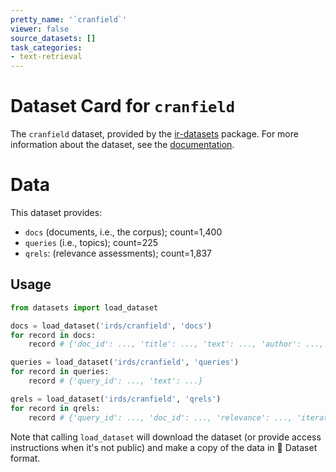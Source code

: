 ```yaml
---
pretty_name: '`cranfield`'
viewer: false
source_datasets: []
task_categories:
- text-retrieval
---
```


# Dataset Card for `cranfield`

The `cranfield` dataset, provided by the [ir-datasets](https://ir-datasets.com/) package.
For more information about the dataset, see the [documentation](https://ir-datasets.com/cranfield#cranfield).

# Data

This dataset provides:
 - `docs` (documents, i.e., the corpus); count=1,400
 - `queries` (i.e., topics); count=225
 - `qrels`: (relevance assessments); count=1,837


## Usage

```python
from datasets import load_dataset

docs = load_dataset('irds/cranfield', 'docs')
for record in docs:
    record # {'doc_id': ..., 'title': ..., 'text': ..., 'author': ..., 'bib': ...}

queries = load_dataset('irds/cranfield', 'queries')
for record in queries:
    record # {'query_id': ..., 'text': ...}

qrels = load_dataset('irds/cranfield', 'qrels')
for record in qrels:
    record # {'query_id': ..., 'doc_id': ..., 'relevance': ..., 'iteration': ...}

```

Note that calling `load_dataset` will download the dataset (or provide access instructions when it's not public) and make a copy of the
data in 🤗 Dataset format.
